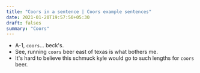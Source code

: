 ```yaml
---
title: "Coors in a sentence | Coors example sentences"
date: 2021-01-20T19:57:50+05:30
draft: falses
summary: "Coors"
---
```

- A-1, `coors`... beck's.
- See, running `coors` beer east of texas is what bothers me.
- It's hard to believe this schmuck kyle would go to such lengths for `coors` beer.
                 
